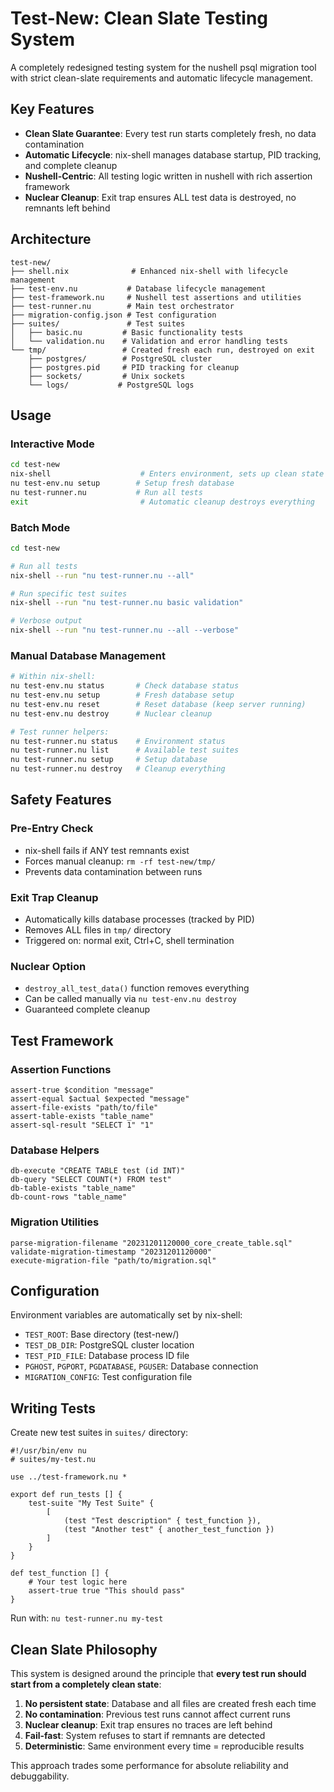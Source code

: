 # Test-New: Clean Slate Testing System

A completely redesigned testing system for the nushell psql migration tool with strict clean-slate requirements and automatic lifecycle management.

## Key Features

- **Clean Slate Guarantee**: Every test run starts completely fresh, no data contamination
- **Automatic Lifecycle**: nix-shell manages database startup, PID tracking, and complete cleanup
- **Nushell-Centric**: All testing logic written in nushell with rich assertion framework
- **Nuclear Cleanup**: Exit trap ensures ALL test data is destroyed, no remnants left behind

## Architecture

```
test-new/
├── shell.nix              # Enhanced nix-shell with lifecycle management
├── test-env.nu           # Database lifecycle management
├── test-framework.nu     # Nushell test assertions and utilities  
├── test-runner.nu        # Main test orchestrator
├── migration-config.json # Test configuration
├── suites/               # Test suites
│   ├── basic.nu         # Basic functionality tests
│   └── validation.nu    # Validation and error handling tests
└── tmp/                 # Created fresh each run, destroyed on exit
    ├── postgres/        # PostgreSQL cluster
    ├── postgres.pid     # PID tracking for cleanup
    ├── sockets/         # Unix sockets
    └── logs/           # PostgreSQL logs
```

## Usage

### Interactive Mode
```bash
cd test-new
nix-shell                    # Enters environment, sets up clean state
nu test-env.nu setup        # Setup fresh database
nu test-runner.nu           # Run all tests
exit                         # Automatic cleanup destroys everything
```

### Batch Mode
```bash
cd test-new

# Run all tests
nix-shell --run "nu test-runner.nu --all"

# Run specific test suites  
nix-shell --run "nu test-runner.nu basic validation"

# Verbose output
nix-shell --run "nu test-runner.nu --all --verbose"
```

### Manual Database Management
```bash
# Within nix-shell:
nu test-env.nu status       # Check database status
nu test-env.nu setup        # Fresh database setup
nu test-env.nu reset        # Reset database (keep server running)
nu test-env.nu destroy      # Nuclear cleanup

# Test runner helpers:
nu test-runner.nu status    # Environment status
nu test-runner.nu list      # Available test suites
nu test-runner.nu setup     # Setup database
nu test-runner.nu destroy   # Cleanup everything
```

## Safety Features

### Pre-Entry Check
- nix-shell fails if ANY test remnants exist
- Forces manual cleanup: `rm -rf test-new/tmp/`
- Prevents data contamination between runs

### Exit Trap Cleanup
- Automatically kills database processes (tracked by PID)
- Removes ALL files in `tmp/` directory
- Triggered on: normal exit, Ctrl+C, shell termination

### Nuclear Option
- `destroy_all_test_data()` function removes everything
- Can be called manually via `nu test-env.nu destroy`
- Guaranteed complete cleanup

## Test Framework

### Assertion Functions
```nushell
assert-true $condition "message"
assert-equal $actual $expected "message"
assert-file-exists "path/to/file"
assert-table-exists "table_name" 
assert-sql-result "SELECT 1" "1"
```

### Database Helpers
```nushell
db-execute "CREATE TABLE test (id INT)"
db-query "SELECT COUNT(*) FROM test"
db-table-exists "table_name"
db-count-rows "table_name"
```

### Migration Utilities
```nushell
parse-migration-filename "20231201120000_core_create_table.sql"
validate-migration-timestamp "20231201120000"
execute-migration-file "path/to/migration.sql"
```

## Configuration

Environment variables are automatically set by nix-shell:
- `TEST_ROOT`: Base directory (test-new/)
- `TEST_DB_DIR`: PostgreSQL cluster location  
- `TEST_PID_FILE`: Database process ID file
- `PGHOST`, `PGPORT`, `PGDATABASE`, `PGUSER`: Database connection
- `MIGRATION_CONFIG`: Test configuration file

## Writing Tests

Create new test suites in `suites/` directory:

```nushell
#!/usr/bin/env nu
# suites/my-test.nu

use ../test-framework.nu *

export def run_tests [] {
    test-suite "My Test Suite" {
        [
            (test "Test description" { test_function }),
            (test "Another test" { another_test_function })
        ]
    }
}

def test_function [] {
    # Your test logic here
    assert-true true "This should pass"
}
```

Run with: `nu test-runner.nu my-test`

## Clean Slate Philosophy

This system is designed around the principle that **every test run should start from a completely clean state**:

1. **No persistent state**: Database and all files are created fresh each time
2. **No contamination**: Previous test runs cannot affect current runs  
3. **Nuclear cleanup**: Exit trap ensures no traces are left behind
4. **Fail-fast**: System refuses to start if remnants are detected
5. **Deterministic**: Same environment every time = reproducible results

This approach trades some performance for absolute reliability and debuggability.